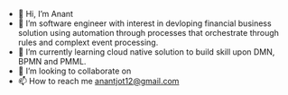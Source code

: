 - 👋 Hi, I’m Anant
- 👀 I’m software engineer with interest in devloping financial business solution using automation through processes that orchestrate through rules and complext event processing.  
- 🌱 I’m currently learning cloud native solution to build skill upon DMN, BPMN and PMML.
- 💞️ I’m looking to collaborate on 
- 📫 How to reach me anantjot12@gmail.com

<!---
anantjot12/anantjot12 is a ✨ special ✨ repository because its `README.md` (this file) appears on your GitHub profile.
You can click the Preview link to take a look at your changes.
--->
